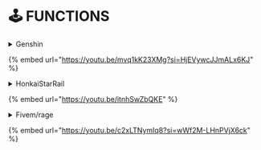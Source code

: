 # 🕹 FUNCTIONS

<details>

<summary>Genshin</summary>



</details>

{% embed url="https://youtu.be/mvq1kK23XMg?si=HjEVywcJJmALx6KJ" %}

<details>

<summary>HonkaiStarRail</summary>



</details>

{% embed url="https://youtu.be/itnhSwZbQKE" %}

<details>

<summary>Fivem/rage</summary>



</details>

{% embed url="https://youtu.be/c2xLTNymIq8?si=wWf2M-LHnPVjX6ck" %}
